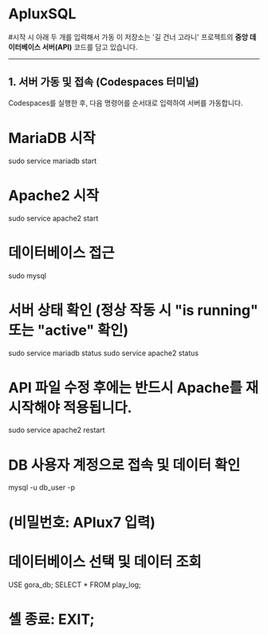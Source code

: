 # ApluxSQL
#시작 시 아래 두 개를 입력해서 가동
이 저장소는 '길 건너 고라니' 프로젝트의 **중앙 데이터베이스 서버(API)** 코드를 담고 있습니다.

---

## 1. 서버 가동 및 접속 (Codespaces 터미널)

Codespaces를 실행한 후, 다음 명령어를 순서대로 입력하여 서버를 가동합니다.
# MariaDB 시작
sudo service mariadb start

# Apache2 시작
sudo service apache2 start
# 데이터베이스 접근
sudo mysql

# 서버 상태 확인 (정상 작동 시 "is running" 또는 "active" 확인)
sudo service mariadb status
sudo service apache2 status

# API 파일 수정 후에는 반드시 Apache를 재시작해야 적용됩니다.
sudo service apache2 restart


# DB 사용자 계정으로 접속 및 데이터 확인
mysql -u db_user -p

# (비밀번호: APlux7 입력)

# 데이터베이스 선택 및 데이터 조회
USE gora_db;
SELECT * FROM play_log;

# 셸 종료: EXIT;